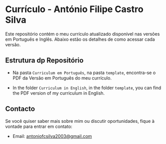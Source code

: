 # Currículo - António Filipe Castro Silva

Este repositório contém o meu currículo atualizado disponível nas versões em Português e Inglês. Abaixo estão os detalhes de como acessar cada versão.

## Estrutura dp Repositório

- Na pasta `Curriculum em Português`, na pasta `template`, encontra-se o PDF da Versão em Português do meu currículo.

- In the folder `Curriculum in English`, in the folder `template`, you can find the PDF version of my curriculum in English.

## Contacto

Se você quiser saber mais sobre mim ou discutir oportunidades, fique à vontade para entrar em contato:

- Email: antoniofcsilva2003@gmail.com